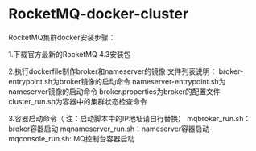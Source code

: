 # RocketMQ-docker-cluster
RocketMQ集群docker安装步骤：

1.下载官方最新的RocketMQ 4.3安装包

2.执行dockerfile制作broker和nameserver的镜像
文件列表说明：
broker-entrypoint.sh为broker镜像的启动命令
nameserver-entrypoint.sh为nameserver镜像的启动命令
broker.properties为broker的配置文件
cluster_run.sh为容器中的集群状态检查命令

3.容器启动命令（ 注：启动脚本中的IP地址请自行替换）
mqbroker_run.sh：broker容器启动
mqnameserver_run.sh：nameserver容器启动
mqconsole_run.sh: MQ控制台容器启动


